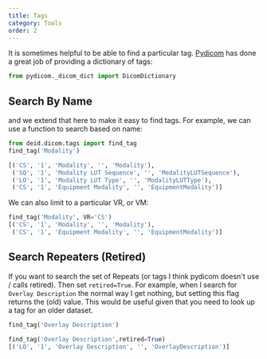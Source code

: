 ```yaml
---
title: Tags
category: Tools
order: 2
---
```


It is sometimes helpful to be able to find a particular tag. [Pydicom](https://www.github.com/pydicom/pydicom) 
has done a great job of providing a dictionary of tags:

```python
from pydicom._dicom_dict import DicomDictionary
```

## Search By Name
and we extend that here to make it easy to find tags. For example, 
we can use a function to search based on name:

```python
from deid.dicom.tags import find_tag
find_tag('Modality')

[('CS', '1', 'Modality', '', 'Modality'),
 ('SQ', '1', 'Modality LUT Sequence', '', 'ModalityLUTSequence'),
 ('LO', '1', 'Modality LUT Type', '', 'ModalityLUTType'),
 ('CS', '1', 'Equipment Modality', '', 'EquipmentModality')]
```

We can also limit to a particular VR, or VM:

```python
find_tag('Modality', VR='CS')
[('CS', '1', 'Modality', '', 'Modality'),
 ('CS', '1', 'Equipment Modality', '', 'EquipmentModality')]
```

## Search Repeaters (Retired)
If you want to search the set of Repeats (or tags I think pydicom doesn't use / calls retired). 
Then set `retired=True`. For example, when I search for `Overlay Description` the normal 
way I get nothing, but setting this flag returns the (old) value. This would be useful 
given that you need to look up a tag for an older dataset.

```python
find_tag('Overlay Description')

find_tag('Overlay Description',retired=True)
[('LO', '1', 'Overlay Description', '', 'OverlayDescription')]
```
